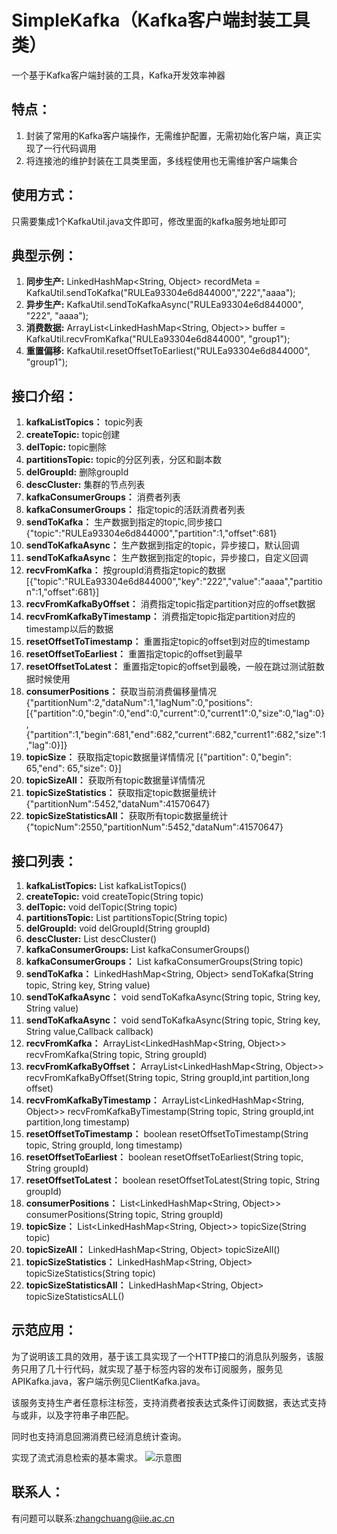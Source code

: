 # SimpleKafka（Kafka客户端封装工具类）
一个基于Kafka客户端封装的工具，Kafka开发效率神器

## 特点：
1. 封装了常用的Kafka客户端操作，无需维护配置，无需初始化客户端，真正实现了一行代码调用
2. 将连接池的维护封装在工具类里面，多线程使用也无需维护客户端集合

## 使用方式：
只需要集成1个KafkaUtil.java文件即可，修改里面的kafka服务地址即可

## 典型示例：
1. **同步生产:** LinkedHashMap<String, Object> recordMeta = KafkaUtil.sendToKafka("RULEa93304e6d844000","222","aaaa");
2. **异步生产:** KafkaUtil.sendToKafkaAsync("RULEa93304e6d844000", "222", "aaaa");
3. **消费数据:** ArrayList<LinkedHashMap<String, Object>> buffer = KafkaUtil.recvFromKafka("RULEa93304e6d844000", "group1");
4. **重置偏移:** KafkaUtil.resetOffsetToEarliest("RULEa93304e6d844000", "group1");


## 接口介绍：
1. **kafkaListTopics：** topic列表
2. **createTopic:** topic创建
3. **delTopic:** topic删除
4. **partitionsTopic:** topic的分区列表，分区和副本数
5. **delGroupId:** 删除groupId
6. **descCluster:** 集群的节点列表
7. **kafkaConsumerGroups：** 消费者列表
8. **kafkaConsumerGroups：** 指定topic的活跃消费者列表
9. **sendToKafka：** 生产数据到指定的topic,同步接口{"topic":"RULEa93304e6d844000","partition":1,"offset":681}
10. **sendToKafkaAsync：** 生产数据到指定的topic，异步接口，默认回调
11. **sendToKafkaAsync：** 生产数据到指定的topic，异步接口，自定义回调
12. **recvFromKafka：** 按groupId消费指定topic的数据[{"topic":"RULEa93304e6d844000","key":"222","value":"aaaa","partition":1,"offset":681}]
13. **recvFromKafkaByOffset：** 消费指定topic指定partition对应的offset数据
14. **recvFromKafkaByTimestamp：** 消费指定topic指定partition对应的timestamp以后的数据
15. **resetOffsetToTimestamp：** 重置指定topic的offset到对应的timestamp
16. **resetOffsetToEarliest：** 重置指定topic的offset到最早
17. **resetOffsetToLatest：** 重置指定topic的offset到最晚，一般在跳过测试脏数据时候使用
18. **consumerPositions：** 获取当前消费偏移量情况{"partitionNum":2,"dataNum":1,"lagNum":0,"positions":[{"partition":0,"begin":0,"end":0,"current":0,"current1":0,"size":0,"lag":0},{"partition":1,"begin":681,"end":682,"current":682,"current1":682,"size":1,"lag":0}]}
19. **topicSize：** 获取指定topic数据量详情情况 [{"partition": 0,"begin": 65,"end": 65,"size": 0}]
20. **topicSizeAll：** 获取所有topic数据量详情情况
21. **topicSizeStatistics：** 获取指定topic数据量统计{"partitionNum":5452,"dataNum":41570647}
22. **topicSizeStatisticsAll：** 获取所有topic数据量统计{"topicNum":2550,"partitionNum":5452,"dataNum":41570647}

## 接口列表：
1. **kafkaListTopics:** List<String> kafkaListTopics()
2. **createTopic:** void createTopic(String topic)
3. **delTopic:** void delTopic(String topic)
4. **partitionsTopic:** List<String> partitionsTopic(String topic)
5. **delGroupId:** void delGroupId(String groupId)
6. **descCluster:** List<String> descCluster()
7. **kafkaConsumerGroups:** List<String> kafkaConsumerGroups()
8. **kafkaConsumerGroups：** List<String> kafkaConsumerGroups(String topic)
9. **sendToKafka：** LinkedHashMap<String, Object> sendToKafka(String topic, String key, String value)
10. **sendToKafkaAsync：** void sendToKafkaAsync(String topic, String key, String value)
11. **sendToKafkaAsync：** void sendToKafkaAsync(String topic, String key, String value,Callback callback)
12. **recvFromKafka：** ArrayList<LinkedHashMap<String, Object>> recvFromKafka(String topic, String groupId)
13. **recvFromKafkaByOffset：** ArrayList<LinkedHashMap<String, Object>> recvFromKafkaByOffset(String topic, String groupId,int partition,long offset)
14. **recvFromKafkaByTimestamp：** ArrayList<LinkedHashMap<String, Object>> recvFromKafkaByTimestamp(String topic, String groupId,int partition,long timestamp)
15. **resetOffsetToTimestamp：** boolean resetOffsetToTimestamp(String topic, String groupId, long timestamp)
16. **resetOffsetToEarliest：** boolean resetOffsetToEarliest(String topic, String groupId)
17. **resetOffsetToLatest：** boolean resetOffsetToLatest(String topic, String groupId)
18. **consumerPositions：** List<LinkedHashMap<String, Object>> consumerPositions(String topic, String groupId)
19. **topicSize：** List<LinkedHashMap<String, Object>> topicSize(String topic)
20. **topicSizeAll：** LinkedHashMap<String, Object> topicSizeAll()
21. **topicSizeStatistics：** LinkedHashMap<String, Object> topicSizeStatistics(String topic)
22. **topicSizeStatisticsAll：** LinkedHashMap<String, Object> topicSizeStatisticsALL()

## 示范应用：
为了说明该工具的效用，基于该工具实现了一个HTTP接口的消息队列服务，该服务只用了几十行代码，就实现了基于标签内容的发布订阅服务，服务见APIKafka.java，客户端示例见ClientKafka.java。
  
该服务支持生产者任意标注标签，支持消费者按表达式条件订阅数据，表达式支持与或非，以及字符串子串匹配。
  
同时也支持消息回溯消费已经消息统计查询。
  
实现了流式消息检索的基本需求。
![示意图](https://user-images.githubusercontent.com/40593174/227403984-f5bd167b-445f-4652-90f0-f7c065e559d3.png)

## 联系人：
有问题可以联系:zhangchuang@iie.ac.cn
